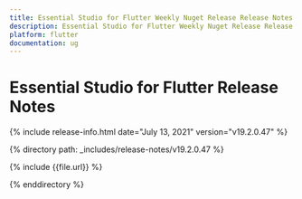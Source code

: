 ```yaml
---
title: Essential Studio for Flutter Weekly Nuget Release Release Notes  
description: Essential Studio for Flutter Weekly Nuget Release Release Notes  
platform: flutter
documentation: ug
---
```


# Essential Studio for Flutter  Release Notes  

{% include release-info.html date="July 13, 2021"  version="v19.2.0.47" %} 


{% directory path: _includes/release-notes/v19.2.0.47
 %}

{% include {{file.url}} %}

{% enddirectory %}
